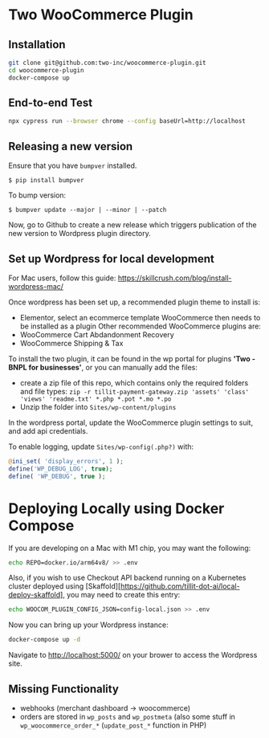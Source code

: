# Two WooCommerce Plugin

## Installation

```bash
git clone git@github.com:two-inc/woocommerce-plugin.git
cd woocommerce-plugin
docker-compose up
```

## End-to-end Test

```bash
npx cypress run --browser chrome --config baseUrl=http://localhost
```

## Releasing a new version

Ensure that you have `bumpver` installed.

    $ pip install bumpver

To bump version:

    $ bumpver update --major | --minor | --patch

Now, go to Github to create a new release which triggers publication of the new version to Wordpress plugin directory.

## Set up Wordpress for local development

For Mac users, follow this guide:
https://skillcrush.com/blog/install-wordpress-mac/

Once wordpress has been set up, a recommended plugin theme to install is:
- Elementor, select an ecommerce template
WooCommerce then needs to be installed as a plugin
Other recommended WooCommerce plugins are:
- WooCommerce Cart Abdandonment Recovery
- WooCommerce Shipping & Tax

To install the two plugin, it can be found in the wp portal for plugins **'Two - BNPL for businesses'**, or you can manually add the files:
- create a zip file of this repo, which contains only the required folders and file types:
    `zip -r tillit-payment-gateway.zip 'assets' 'class' 'views' 'readme.txt' *.php *.pot *.mo *.po`
- Unzip the folder into `Sites/wp-content/plugins`

In the wordpress portal, update the WooCommerce plugin settings to suit, and add api credentials.

To enable logging, update `Sites/wp-config(.php?)` with:

```php
@ini_set( 'display_errors', 1 );
define('WP_DEBUG_LOG', true);
define( 'WP_DEBUG', true );
```

# Deploying Locally using Docker Compose

If you are developing on a Mac with M1 chip, you may want the following:

```bash
echo REPO=docker.io/arm64v8/ >> .env
```

Also, if you wish to use Checkout API backend running on a Kubernetes cluster deployed using [Skaffold][https://github.com/tillit-dot-ai/local-deploy-skaffold], you may need to create this entry:

```bash
echo WOOCOM_PLUGIN_CONFIG_JSON=config-local.json >> .env
```

Now you can bring up your Wordpress instance:

```bash
docker-compose up -d
```

Navigate to <http://localhost:5000/> on your brower to access the Wordpress site.

## Missing Functionality

* webhooks (merchant dashboard -> woocommerce)
* orders are stored in `wp_posts` and `wp_postmeta` (also some stuff in `wp_woocommerce_order_*` (`update_post_*` function in PHP)
